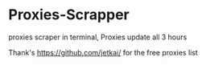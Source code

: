 # Proxies-Scrapper
proxies scraper in terminal, Proxies update all 3 hours


Thank's https://github.com/jetkai/ for the free proxies list
